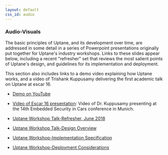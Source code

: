 ```yaml
---
layout: default
css_id: audio
---
```


### Audio-Visuals

The basic principles of Uptane, and its development over time, are addressed in some detail in a series of Powerpoint presentations originally put together for Uptane's industry workshops. Links to these slides appear below, including a recent "refresher" set that reviews the most salient points of Uptane's design, and guidelines for its implementation and deployment.

This section also includes links to a demo video explaining how Uptane works, and a video of Trishank Kuppusamy delivering the first academic talk on Uptane at escar 16.

* [Demo on YouTube](https://www.youtube.com/watch?v=Iz1l7IK_y2c&t=3s)

* [Video of Escar 16 presentation](https://www.youtube.com/watch?v=nDghHNxRGHA):
  Video of Dr. Kuppusamy presenting at the 14th Embedded Security in
  Cars conference in Munich.

* [Uptane Workshop Talk-Refresher, June 2018](https://docs.google.com/presentation/d/17ixIQfy3GSBbVr3bc4_1u003qe5oG2obUIy0XGsEzt8/edit#slide=id.g2a354e93f1_0_0)

* [Uptane Workshop Talk-Design Overview](https://docs.google.com/presentation/d/1R3jSDcqbqUIwJgbOLOKwHReoy2wnj8GrXlKCdcLNXAA/edit#slide=id.g137a2ec6a5_0_49)

* [Uptane Workshop-Implementation Specification](https://docs.google.com/presentation/d/1ugct4oARxdzd-PRHi6KdGnllqYxy1jJDDd4w9Pdaq-g/edit#slide=id.g1a71b5c3a8_0_440)

* [Uptane Workshop-Deployment Considerations](https://docs.google.com/presentation/d/1luFNyWGxwzWBNThg5ziKWrHUmH_Cqr9Pb9EfO3t0Clo/edit#slide=id.g1a718d6b58_0_0)
